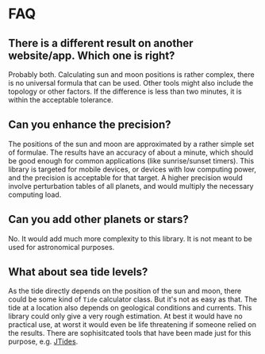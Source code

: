 # FAQ

## There is a different result on another website/app. Which one is right?

Probably both. Calculating sun and moon positions is rather complex, there is no universal formula that can be used. Other tools might also include the topology or other factors. If the difference is less than two minutes, it is within the acceptable tolerance.

## Can you enhance the precision?

The positions of the sun and moon are approximated by a rather simple set of formulae. The results have an accuracy of about a minute, which should be good enough for common applications (like sunrise/sunset timers). This library is targeted for mobile devices, or devices with low computing power, and the precision is acceptable for that target. A higher precision would involve perturbation tables of all planets, and would multiply the necessary computing load.

## Can you add other planets or stars?

No. It would add much more complexity to this library. It is not meant to be used for astronomical purposes.

## What about sea tide levels?

As the tide directly depends on the position of the sun and moon, there could be some kind of `Tide` calculator class. But it's not as easy as that. The tide at a location also depends on geological conditions and currents. This library could only give a very rough estimation. At best it would have no practical use, at worst it would even be life threatening if someone relied on the results. There are sophisitcated tools that have been made just for this purpose, e.g. [JTides](https://arachnoid.com/JTides/).
